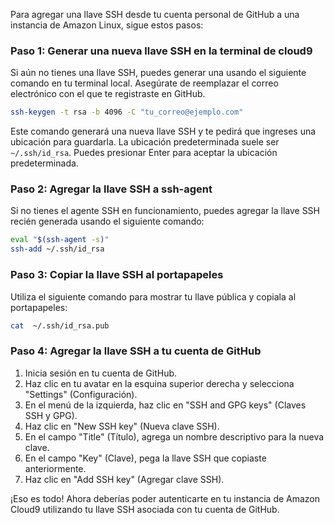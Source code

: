 Para agregar una llave SSH desde tu cuenta personal de GitHub a una instancia de Amazon Linux, sigue estos pasos:

### Paso 1: Generar una nueva llave SSH en la terminal de cloud9

Si aún no tienes una llave SSH, puedes generar una usando el siguiente comando en tu terminal local. Asegúrate de reemplazar el correo electrónico con el que te registraste en GitHub.

```bash
ssh-keygen -t rsa -b 4096 -C "tu_correo@ejemplo.com"
```

Este comando generará una nueva llave SSH y te pedirá que ingreses una ubicación para guardarla. La ubicación predeterminada suele ser `~/.ssh/id_rsa`. Puedes presionar Enter para aceptar la ubicación predeterminada.

### Paso 2: Agregar la llave SSH a ssh-agent

Si no tienes el agente SSH en funcionamiento, puedes agregar la llave SSH recién generada usando el siguiente comando:

```bash
eval "$(ssh-agent -s)"
ssh-add ~/.ssh/id_rsa
```

### Paso 3: Copiar la llave SSH al portapapeles

Utiliza el siguiente comando para mostrar tu llave pública y copiala al portapapeles:

```bash
cat  ~/.ssh/id_rsa.pub
```


### Paso 4: Agregar la llave SSH a tu cuenta de GitHub

1. Inicia sesión en tu cuenta de GitHub.
2. Haz clic en tu avatar en la esquina superior derecha y selecciona "Settings" (Configuración).
3. En el menú de la izquierda, haz clic en "SSH and GPG keys" (Claves SSH y GPG).
4. Haz clic en "New SSH key" (Nueva clave SSH).
5. En el campo "Title" (Título), agrega un nombre descriptivo para la nueva clave.
6. En el campo "Key" (Clave), pega la llave SSH que copiaste anteriormente.
7. Haz clic en "Add SSH key" (Agregar clave SSH).


¡Eso es todo! Ahora deberías poder autenticarte en tu instancia de Amazon Cloud9 utilizando tu llave SSH asociada con tu cuenta de GitHub.